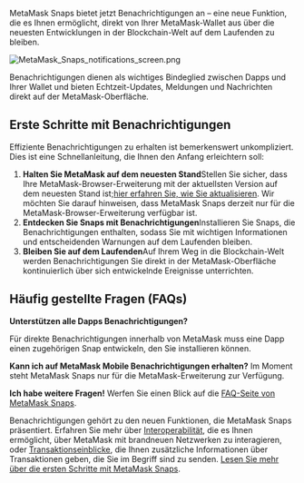 MetaMask Snaps bietet jetzt Benachrichtigungen an – eine neue Funktion, die es Ihnen ermöglicht, direkt von Ihrer MetaMask-Wallet aus über die neuesten Entwicklungen in der Blockchain-Welt auf dem Laufenden zu bleiben.


![MetaMask_Snaps_notifications_screen.png](https://support.metamask.io/hc/article_attachments/18407057098267)


Benachrichtigungen dienen als wichtiges Bindeglied zwischen Dapps und Ihrer Wallet und bieten Echtzeit-Updates, Meldungen und Nachrichten direkt auf der MetaMask-Oberfläche.


Erste Schritte mit Benachrichtigungen
-------------------------------------


Effiziente Benachrichtigungen zu erhalten ist bemerkenswert unkompliziert. Dies ist eine Schnellanleitung, die Ihnen den Anfang erleichtern soll:


1. **Halten Sie MetaMask auf dem neuesten Stand**Stellen Sie sicher, dass Ihre MetaMask-Browser-Erweiterung mit der aktuellsten Version auf dem neuesten Stand ist;[hier erfahren Sie, wie Sie aktualisieren](https://support.metamask.io/hc/en-us/articles/360060268452-How-to-update-the-version-of-MetaMask). Wir möchten Sie darauf hinweisen, dass MetaMask Snaps derzeit nur für die MetaMask-Browser-Erweiterung verfügbar ist.
2. **Entdecken Sie Snaps mit Benachrichtigungen**Installieren Sie Snaps, die Benachrichtigungen enthalten, sodass Sie mit wichtigen Informationen und entscheidenden Warnungen auf dem Laufenden bleiben.
3. **Bleiben Sie auf dem Laufenden**Auf Ihrem Weg in die Blockchain-Welt werden Benachrichtigungen Sie direkt in der MetaMask-Oberfläche kontinuierlich über sich entwickelnde Ereignisse unterrichten.


Häufig gestellte Fragen (FAQs)
------------------------------




**Unterstützen alle Dapps Benachrichtigungen?**

Für direkte Benachrichtigungen innerhalb von MetaMask muss eine Dapp einen zugehörigen Snap entwickeln, den Sie installieren können.





**Kann ich auf MetaMask Mobile Benachrichtigungen erhalten?**
Im Moment steht MetaMask Snaps nur für die MetaMask-Erweiterung zur Verfügung.


**Ich habe weitere Fragen!**
Werfen Sie einen Blick auf die [FAQ-Seite von MetaMask Snaps](https://support.metamask.io/hc/en-us/articles/18245938714395).


Benachrichtigungen gehört zu den neuen Funktionen, die MetaMask Snaps präsentiert. Erfahren Sie mehr über [Interoperabilität](https://support.metamask.io/hc/en-us/articles/18376977618843), die es Ihnen ermöglicht, über MetaMask mit brandneuen Netzwerken zu interagieren, oder [Transaktionseinblicke](https://support.metamask.io/hc/en-us/articles/18377011111579), die Ihnen zusätzliche Informationen über Transaktionen geben, die Sie im Begriff sind zu senden. [Lesen Sie mehr über die ersten Schritte mit MetaMask Snaps](https://support.metamask.io/hc/en-us/articles/18377120661019).

